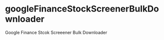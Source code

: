googleFinanceStockScreenerBulkDownloader
========================================

Google Finance Stcok Screeener Bulk Downloader
